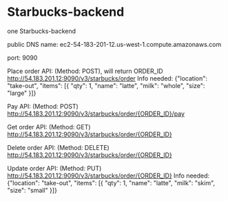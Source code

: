 # Starbucks-backend
one Starbucks-backend

public DNS name: ec2-54-183-201-12.us-west-1.compute.amazonaws.com

port: 9090

Place order API: 
(Method: POST), will return ORDER_ID
http://54.183.201.12:9090/v3/starbucks/order
Info needed:
	{"location": "take-out",
  	 "items": [{
      "qty": 1,
      "name": "latte",
      "milk": "whole",
      "size": "large"
    }]}

Pay API: 
(Method: POST)
http://54.183.201.12:9090/v3/starbucks/order/{ORDER_ID}/pay

Get order API: 
(Method: GET)
http://54.183.201.12:9090/v3/starbucks/order/{ORDER_ID}

Delete order API:
(Method: DELETE)
http://54.183.201.12:9090/v3/starbucks/order/{ORDER_ID}

Update order API:
(Method: PUT)
http://54.183.201.12:9090/v3/starbucks/order/{ORDER_ID}
Info needed:
	{"location": "take-out",
     "items": [{
      "qty": 1,
      "name": "latte",
      "milk": "skim",
      "size": "small"
    }]}
